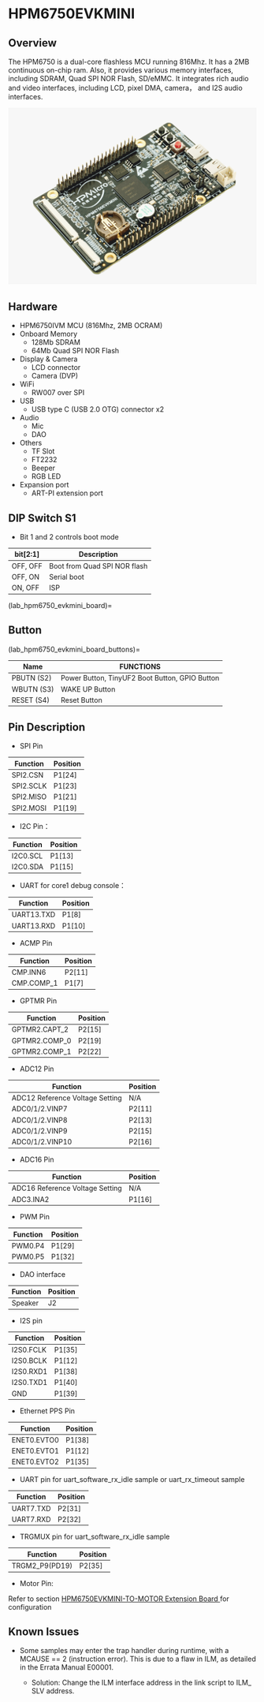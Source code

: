# HPM6750EVKMINI

## Overview

The HPM6750 is a dual-core flashless MCU running 816Mhz. It has a 2MB continuous on-chip ram. Also, it provides various memory interfaces, including SDRAM, Quad SPI NOR Flash, SD/eMMC. It integrates rich audio and video interfaces, including LCD, pixel DMA, camera， and I2S audio interfaces.

 ![hpm6750evkmini](../../../../assets/sdk/boards/hpm6750evkmini/hpm6750evkmini.png "hpm6750evkmini")

## Hardware

- HPM6750IVM MCU (816Mhz, 2MB OCRAM)
- Onboard Memory
  - 128Mb SDRAM
  - 64Mb Quad SPI NOR Flash
- Display & Camera
  - LCD connector
  - Camera (DVP)
- WiFi
  - RW007 over SPI
- USB
  - USB type C (USB 2.0 OTG) connector x2
- Audio
  - Mic
  - DAO
- Others
  - TF Slot
  - FT2232
  - Beeper
  - RGB LED
- Expansion port
  - ART-PI extension port

## DIP Switch S1

- Bit 1 and 2 controls boot mode

| bit[2:1] | Description                  |
| -------- | ---------------------------- |
| OFF, OFF | Boot from Quad SPI NOR flash |
| OFF, ON  | Serial boot                  |
| ON, OFF  | ISP                          |

(lab_hpm6750_evkmini_board)=

## Button

(lab_hpm6750_evkmini_board_buttons)=

| Name       | FUNCTIONS                                      |
| ---------- | ---------------------------------------------- |
| PBUTN (S2) | Power Button, TinyUF2 Boot Button, GPIO Button |
| WBUTN (S3) | WAKE UP Button                                 |
| RESET (S4) | Reset Button                                   |

## Pin Description

- SPI Pin

| Function  | Position |
| --------- | -------- |
| SPI2.CSN  | P1[24]   |
| SPI2.SCLK | P1[23]   |
| SPI2.MISO | P1[21]   |
| SPI2.MOSI | P1[19]   |

- I2C Pin：

| Function | Position |
| -------- | -------- |
| I2C0.SCL | P1[13]   |
| I2C0.SDA | P1[15]   |

- UART for core1 debug console：

| Function   | Position |
| ---------- | -------- |
| UART13.TXD | P1[8]    |
| UART13.RXD | P1[10]   |

- ACMP Pin

| Function   | Position |
| ---------- | -------- |
| CMP.INN6   | P2[11]   |
| CMP.COMP_1 | P1[7]    |

- GPTMR Pin

| Function      | Position |
| ------------- | -------- |
| GPTMR2.CAPT_2 | P2[15]   |
| GPTMR2.COMP_0 | P2[19]   |
| GPTMR2.COMP_1 | P2[22]   |

- ADC12 Pin

| Function                         | Position |
| -------------------------------- | -------- |
| ADC12 Reference Voltage Setting | N/A      |
| ADC0/1/2.VINP7                   | P2[11]   |
| ADC0/1/2.VINP8                   | P2[13]   |
| ADC0/1/2.VINP9                   | P2[15]   |
| ADC0/1/2.VINP10                  | P2[16]   |

- ADC16 Pin

| Function                         | Position |
| -------------------------------- | -------- |
| ADC16 Reference Voltage Setting | N/A      |
| ADC3.INA2                        | P1[16]   |

- PWM Pin

| Function | Position |
| -------- | -------- |
| PWM0.P4  | P1[29]   |
| PWM0.P5  | P1[32]   |

- DAO interface

| Function | Position |
| -------- | -------- |
| Speaker  | J2       |

- I2S pin

| Function  | Position |
| --------- | -------- |
| I2S0.FCLK | P1[35]   |
| I2S0.BCLK | P1[12]   |
| I2S0.RXD1 | P1[38]   |
| I2S0.TXD1 | P1[40]   |
| GND       | P1[39]   |

- Ethernet PPS Pin

| Function    | Position |
| ----------- | -------- |
| ENET0.EVTO0 | P1[38]   |
| ENET0.EVTO1 | P1[12]   |
| ENET0.EVTO2 | P1[35]   |

- UART pin for uart_software_rx_idle sample or uart_rx_timeout sample

| Function   | Position |
| ---------- | ------ |
| UART7.TXD | P2[31] |
| UART7.RXD | P2[32] |

- TRGMUX pin for uart_software_rx_idle sample

| Function   | Position |
| ---------- | -------- |
| TRGM2_P9(PD19)  | P2[35]   |

- Motor Pin:

 Refer to section [HPM6750EVKMINI-TO-MOTOR Extension Board ](lab_board_hpm6750evkmini-to-motor-220530RevA) for configuration

## Known Issues

- Some samples may enter the trap handler during runtime, with a MCAUSE == 2 (instruction error). This is due to a flaw in ILM, as detailed in the Errata Manual E00001.

  - Solution: Change the ILM interface address in the link script to ILM_ SLV address.
